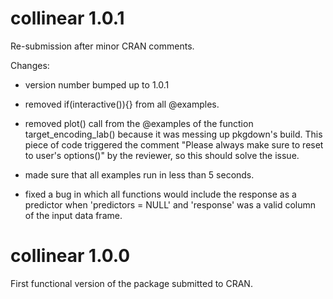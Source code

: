 # collinear 1.0.1

Re-submission after minor CRAN comments.

Changes:

- version number bumped up to 1.0.1

- removed if(interactive()){} from all @examples.

- removed plot() call from the @examples of the function target_encoding_lab() because it was messing up pkgdown's build. This piece of code triggered the comment "Please always make sure to reset to user's options()" by the reviewer, so this should solve the issue.

- made sure that all examples run in less than 5 seconds.

- fixed a bug in which all functions would include the response as a predictor when 'predictors = NULL' and 'response' was a valid column of the input data frame.

# collinear 1.0.0

First functional version of the package submitted to CRAN.
